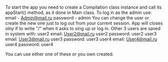 To start the app you need to create a Compilation class instance and call its appStart() method, as it done in Main class.
To log in as the admin use: email - Admin@mail.ru
                            password - admin
You can change the user or create the new one just to log out from your current session.
App will closes olny if to write "/" when it asks to sing up or log in.
Other 3 users are saved in system with:
user2 email: User2@mail.ru
user2 password: user2
user3 email: User3@mail.ru
user3 password: user3
user4 email: User4@mail.ru
user4 password: user4

You can use either one of these or you own created.
